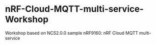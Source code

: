 # nRF-Cloud-MQTT-multi-service-Workshop
Workshop based on NCS2.0.0 sample nRF9160: nRF Cloud MQTT multi-service
